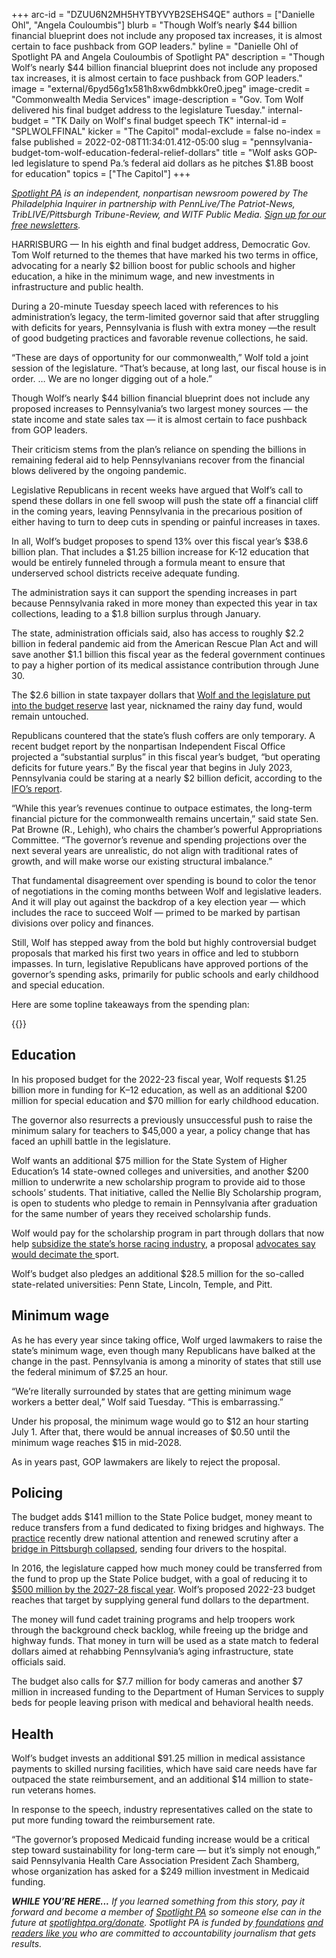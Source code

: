 +++
arc-id = "DZUU6N2MH5HYTBYVYB2SEHS4QE"
authors = ["Danielle Ohl", "Angela Couloumbis"]
blurb = "Though Wolf’s nearly $44 billion financial blueprint does not include any proposed tax increases, it is almost certain to face pushback from GOP leaders."
byline = "Danielle Ohl of Spotlight PA and Angela Couloumbis of Spotlight PA"
description = "Though Wolf’s nearly $44 billion financial blueprint does not include any proposed tax increases, it is almost certain to face pushback from GOP leaders."
image = "external/6pyd56g1x581h8xw6dmbkk0re0.jpeg"
image-credit = "Commonwealth Media Services"
image-description = "Gov. Tom Wolf delivered his final budget address to the legislature Tuesday."
internal-budget = "TK Daily on Wolf's final budget speech TK"
internal-id = "SPLWOLFFINAL"
kicker = "The Capitol"
modal-exclude = false
no-index = false
published = 2022-02-08T11:34:01.412-05:00
slug = "pennsylvania-budget-tom-wolf-education-federal-relief-dollars"
title = "Wolf asks GOP-led legislature to spend Pa.’s federal aid dollars as he pitches $1.8B boost for education"
topics = ["The Capitol"]
+++

<a href="https://www.spotlightpa.org/"><i>Spotlight PA</i></a><i> is an independent, nonpartisan newsroom powered by The Philadelphia Inquirer in partnership with PennLive/The Patriot-News, TribLIVE/Pittsburgh Tribune-Review, and WITF Public Media. </i><a href="https://www.spotlightpa.org/newsletters"><i>Sign up for our free newsletters</i></a><i>.</i>

HARRISBURG — In his eighth and final budget address, Democratic Gov. Tom Wolf returned to the themes that have marked his two terms in office, advocating for a nearly $2 billion boost for public schools and higher education, a hike in the minimum wage, and new investments in infrastructure and public health.

During a 20-minute Tuesday speech laced with references to his administration’s legacy, the term-limited governor said that after struggling with deficits for years, Pennsylvania is flush with extra money —the result of good budgeting practices and favorable revenue collections, he said.

“These are days of opportunity for our commonwealth,” Wolf told a joint session of the legislature. “That’s because, at long last, our fiscal house is in order. … We are no longer digging out of a hole.”

<script src="https://www.spotlightpa.org/embed.js" async></script><div data-spl-embed-version="1" data-spl-src="https://www.spotlightpa.org/embeds/newsletter/"></div>

Though Wolf’s nearly $44 billion financial blueprint does not include any proposed increases to Pennsylvania’s two largest money sources — the state income and state sales tax — it is almost certain to face pushback from GOP leaders.

Their criticism stems from the plan’s reliance on spending the billions in remaining federal aid to help Pennsylvanians recover from the financial blows delivered by the ongoing pandemic.

Legislative Republicans in recent weeks have argued that Wolf’s call to spend these dollars in one fell swoop will push the state off a financial cliff in the coming years, leaving Pennsylvania in the precarious position of either having to turn to deep cuts in spending or painful increases in taxes.

In all, Wolf’s budget proposes to spend 13% over this fiscal year’s $38.6 billion plan. That includes a $1.25 billion increase for K-12 education that would be entirely funneled through a formula meant to ensure that underserved school districts receive adequate funding.

The administration says it can support the spending increases in part because Pennsylvania raked in more money than expected this year in tax collections, leading to a $1.8 billion surplus through January.

The state, administration officials said, also has access to roughly $2.2 billion in federal pandemic aid from the American Rescue Plan Act and will save another $1.1 billion this fiscal year as the federal government continues to pay a higher portion of its medical assistance contribution through June 30.

The $2.6 billion in state taxpayer dollars that <a href="https://www.spotlightpa.org/news/2021/06/pa-40-billion-budget-2021-poorest-school-districts-federal-relief-money/">Wolf and the legislature put into the budget reserve</a> last year, nicknamed the rainy day fund, would remain untouched.

Republicans countered that the state’s flush coffers are only temporary. A recent budget report by the nonpartisan Independent Fiscal Office projected a “substantial surplus” in this fiscal year’s budget, “but operating deficits for future years.” By the fiscal year that begins in July 2023, Pennsylvania could be staring at a nearly $2 billion deficit, according to the <a href="http://www.ifo.state.pa.us/download.cfm?file=Resources/Documents/Five_Year_Outlook_2021.pdf">IFO’s report</a>.

“While this year’s revenues continue to outpace estimates, the long-term financial picture for the commonwealth remains uncertain,” said state Sen. Pat Browne (R., Lehigh), who chairs the chamber’s powerful Appropriations Committee. “The governor’s revenue and spending projections over the next several years are unrealistic, do not align with traditional rates of growth, and will make worse our existing structural imbalance.”

That fundamental disagreement over spending is bound to color the tenor of negotiations in the coming months between Wolf and legislative leaders. And it will play out against the backdrop of a key election year — which includes the race to succeed Wolf — primed to be marked by partisan divisions over policy and finances.

Still, Wolf has stepped away from the bold but highly controversial budget proposals that marked his first two years in office and led to stubborn impasses. In turn, legislative Republicans have approved portions of the governor’s spending asks, primarily for public schools and early childhood and special education.

Here are some topline takeaways from the spending plan:

{{<picture src="external/nsw8t1gfjcymv1c5nrbvdf119g.jpeg" description="“These are days of opportunity for our commonwealth,” Gov. Tom Wolf told a joint session of the legislature Tuesday. “That’s because, at long last, our fiscal house is in order. … We are no longer digging out of a hole.”" caption="“These are days of opportunity for our commonwealth,” Gov. Tom Wolf told a joint session of the legislature Tuesday. “That’s because, at long last, our fiscal house is in order. … We are no longer digging out of a hole.”" credit="Commonwealth Media Services">}} 

## Education

In his proposed budget for the 2022-23 fiscal year, Wolf requests $1.25 billion more in funding for K–12 education, as well as an additional $200 million for special education and $70 million for early childhood education.

The governor also resurrects a previously unsuccessful push to raise the minimum salary for teachers to $45,000 a year, a policy change that has faced an uphill battle in the legislature.

Wolf wants an additional $75 million for the State System of Higher Education’s 14 state-owned colleges and universities, and another $200 million to underwrite a new scholarship program to provide aid to those schools’ students. That initiative, called the Nellie Bly Scholarship program, is open to students who pledge to remain in Pennsylvania after graduation for the same number of years they received scholarship funds.

Wolf would pay for the scholarship program in part through dollars that now help <a href="https://www.spotlightpa.org/news/2020/03/special-funds-pennsylvania-budget-horse-racing-industry/">subsidize the state’s horse racing industry</a>, a proposal <a href="https://www.inquirer.com/news/wolf-horse-racing-subsidy-purses-disaster-college-tuition-20210203.html">advocates say would decimate the </a>sport.

Wolf’s budget also pledges an additional $28.5 million for the so-called state-related universities: Penn State, Lincoln, Temple, and Pitt.

## Minimum wage

As he has every year since taking office, Wolf urged lawmakers to raise the state’s minimum wage, even though many Republicans have balked at the change in the past. Pennsylvania is among a minority of states that still use the federal minimum of $7.25 an hour.

“We’re literally surrounded by states that are getting minimum wage workers a better deal,” Wolf said Tuesday. “This is embarrassing.”

Under his proposal, the minimum wage would go to $12 an hour starting July 1. After that, there would be annual increases of $0.50 until the minimum wage reaches $15 in mid-2028.

As in years past, GOP lawmakers are likely to reject the proposal.

## Policing

The budget adds $141 million to the State Police budget, money meant to reduce transfers from a fund dedicated to fixing bridges and highways. The <a href="https://whyy.org/articles/pa-fuel-tax-meant-for-bridge-repair-went-to-state-police-instead/">practice</a> recently drew national attention and renewed scrutiny after a <a href="https://www.post-gazette.com/local/city/2022/01/28/pittsburgh-bridge-collapse-forbes-braddock-avenue-point-breeze-squirrel-hill/stories/202201280075">bridge in Pittsburgh collapsed</a>, sending four drivers to the hospital.

In 2016, the legislature capped how much money could be transferred from the fund to prop up the State Police budget, with a goal of reducing it to <a href="https://www.penncapital-star.com/government-politics/will-crumbling-bridges-force-pennsylvania-to-approve-a-fee-for-state-police/">$500 million by the 2027-28 fiscal year</a>. Wolf’s proposed 2022-23 budget reaches that target by supplying general fund dollars to the department.

The money will fund cadet training programs and help troopers work through the background check backlog, while freeing up the bridge and highway funds. That money in turn will be used as a state match to federal dollars aimed at rehabbing Pennsylvania’s aging infrastructure, state officials said.

The budget also calls for $7.7 million for body cameras and another $7 million in increased funding to the Department of Human Services to supply beds for people leaving prison with medical and behavioral health needs.

<script src="https://www.spotlightpa.org/embed.js" async></script><div data-spl-embed-version="1" data-spl-src="https://www.spotlightpa.org/embeds/donate/"></div>

## Health

Wolf’s budget invests an additional $91.25 million in medical assistance payments to skilled nursing facilities, which have said care needs have far outpaced the state reimbursement, and an additional $14 million to state-run veterans homes.

In response to the speech, industry representatives called on the state to put more funding toward the reimbursement rate.

“The governor’s proposed Medicaid funding increase would be a critical step toward sustainability for long-term care — but it’s simply not enough,” said Pennsylvania Health Care Association President Zach Shamberg, whose organization has asked for a $249 million investment in Medicaid funding.

<i><b>WHILE YOU’RE HERE...</b></i><i> If you learned something from this story, pay it forward and become a member of </i><a href="https://www.spotlightpa.org/"><i>Spotlight PA</i></a><i> so someone else can in the future at </i><a href="http://spotlightpa.org/donate"><i>spotlightpa.org/donate</i></a><i>. Spotlight PA is funded by</i><a href="https://www.spotlightpa.org/support"><i> foundations</i></a><i> </i><a href="https://www.spotlightpa.org/support"><i>and readers like you</i></a><i> who are committed to accountability journalism that gets results.</i>
